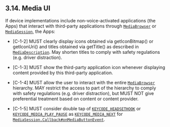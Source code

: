 ## 3.14\. Media UI


If device implementations include non-voice-activated applications (the Apps) that interact with
third-party applications through [`MediaBrowser`](http://developer.android.com/reference/android/media/browse/MediaBrowser.html)
or [`MediaSession`](http://developer.android.com/reference/android/media/session/MediaSession.html),
the Apps:

*    [C-1-2] MUST clearly display icons obtained via getIconBitmap() or getIconUri() and titles
     obtained via getTitle() as described in [`MediaDescription`](http://developer.android.com/reference/android/media/MediaDescription.html).
     May shorten titles to comply with safety regulations (e.g. driver distraction).

*    [C-1-3] MUST show the third-party application icon whenever displaying content provided by
     this third-party application.

*    [C-1-4] MUST allow the user to interact with the entire [`MediaBrowser`](http://developer.android.com/reference/android/media/browse/MediaBrowser.html)
     hierarchy. MAY restrict the access to part of the hierarchy to comply with safety regulations
     (e.g. driver distraction), but MUST NOT give preferential treatment based on content or
     content provider.

*    [C-1-5] MUST consider double tap of [`KEYCODE_HEADSETHOOK`](
     https://developer.android.com/reference/android/view/KeyEvent.html#KEYCODE_HEADSETHOOK)
     or [`KEYCODE_MEDIA_PLAY_PAUSE`](https://developer.android.com/reference/android/view/KeyEvent.html#KEYCODE_MEDIA_PLAY_PAUSE)
     as [`KEYCODE_MEDIA_NEXT`](https://developer.android.com/reference/android/view/KeyEvent.html#KEYCODE_MEDIA_NEXT)
     for [`MediaSession.Callback#onMediaButtonEvent`](https://developer.android.com/reference/android/media/session/MediaSession.Callback.html#onMediaButtonEvent%28android.content.Intent%29).
